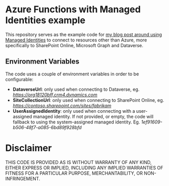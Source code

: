 # Azure Functions with Managed Identities example
This repository serves as the example code for [my blog post around using Managed Identities](https://blog.yannickreekmans.be/secretless-applications-use-azure-identity-sdk-to-access-data-with-a-managed-identity/) to connect to resources other than Azure, more specifically to SharePoint Online, Microsoft Graph and Dataverse.

## Environment Variables
The code uses a couple of environment variables in order to be configurable:
- **DataverseUrl**: only used when connecting to Dataverse, eg. _https://org18120bff.crm4.dynamics.com_
- **SiteCollectionUrl**: only used when connecting to SharePoint Online, eg. _https://contoso.sharepoint.com/sites/fabrikam_
- **UserAssignedIdentity**: only used when connecting with a user-assigned managed identity. If not provided, or empty, the code will fallback to using the system-assigned managed identity. Eg. _1ef91609-b506-48f7-a085-6bd89f928bfd_

# Disclaimer
THIS CODE IS PROVIDED AS IS WITHOUT WARRANTY OF ANY KIND, EITHER EXPRESS OR IMPLIED, INCLUDING ANY IMPLIED WARRANTIES OF FITNESS FOR A PARTICULAR PURPOSE, MERCHANTABILITY, OR NON-INFRINGEMENT.
